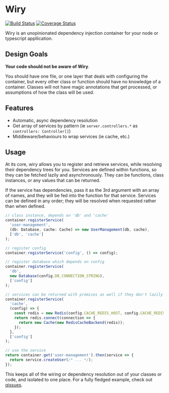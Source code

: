 # Wiry

[![Build Status](https://travis-ci.org/AdrianSchneider/wiry.svg?branch=master)](https://travis-ci.org/AdrianSchneider/wiry)
[![Coverage Status](https://coveralls.io/repos/github/AdrianSchneider/wiry/badge.svg)](https://coveralls.io/github/AdrianSchneider/wiry)

Wiry is an unopinionated dependency injection container for your node or typescript appllication.

## Design Goals

**Your code should not be aware of Wiry**.

You should have one file, or one layer that deals with configuring the container, but every other class or function should have no knowledge of a container. Classes will not have magic annotations that get processed, or assumptions of how the class will be used.

## Features

- Automatic, async dependency resolution
- Get array of services by pattern (ie `server.controllers.*` as `controllers: Controller[]`)
- Middleware/behaviours to wrap services (ie cache, etc.)

## Usage

At its core, wiry allows you to register and retrieve services, while resolving their dependency trees for you. Services are defined within functions, so they can be fetched lazily and asynchronously. They can be functions, class instances, or any values that can be returned.

If the service has dependencies, pass it as the 3rd argument with an array of names, and they will be fed into the function for that service. Services can be defined in any order; they will be resolved when requested rather than when defined.

```typescript
// class instance, depends on 'db' and 'cache'
container.registerService(
  'user-management',
  (db: Database, cache: Cache) => new UserManagement(db, cache),
  ['db', 'cache']
);

// register config
container.registerService('config', () => config);

// register database which depends on config
container.registerService(
  'db',
  new Database(config.DB_CONNECTION_STRING),
  ['config']
);

// services can be returned with promises as well if they don't lazily connect for you
container.registerService(
  'cache',
  (config) => {
    const redis = new Redis(config.CACHE_REDIS_HOST, config.CACHE_REDIS_PORT);
    return redis.connect(connection => {
      return new Cache(new RedisCacheBackend(redis));
    });
  },
  ['config']
);

// use the service
return container.get('user-management').then(service => {
  return service.createUser(/* ... */);
});
```

This keeps all of the wiring or dependency resolution out of your classes or code, and isolated to one place. For a fully fledged example, check out [qissues](https://github.com/AdrianSchneider/qissues/tree/typescript/src/app/bootstrap).
